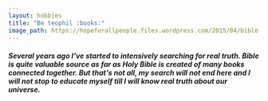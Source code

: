 ```yaml
---
layout: hobbies
title: "Be teophil :books:"
image_path: https://hopeforallpeople.files.wordpress.com/2015/04/bible-sunlight-fire.jpg
---
```


##### Several years ago I've started to intensively searching for real truth. Bible is quite valuable source as far as Holy Bible is created of many books connected together. But that's not all, my search will not end here and I will not stop to educate myself till I will know real truth about our universe.